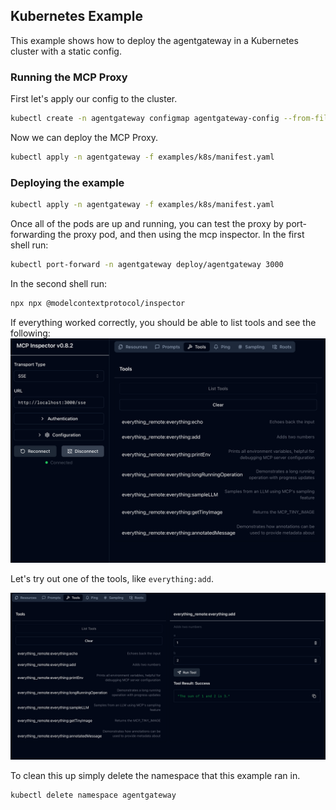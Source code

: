 ## Kubernetes Example

This example shows how to deploy the agentgateway in a Kubernetes cluster with a static config.

### Running the MCP Proxy


First let's apply our config to the cluster.
```bash
kubectl create -n agentgateway configmap agentgateway-config --from-file=config.json=examples/k8s/config.json
```

Now we can deploy the MCP Proxy.
```bash
kubectl apply -n agentgateway -f examples/k8s/manifest.yaml
```


### Deploying the example

```bash
kubectl apply -n agentgateway -f examples/k8s/manifest.yaml
```

Once all of the pods are up and running, you can test the proxy by port-forwarding the proxy pod, and then using the mcp inspector. In the first shell run:
```bash
kubectl port-forward -n agentgateway deploy/agentgateway 3000
```

In the second shell run:
```bash
npx npx @modelcontextprotocol/inspector
```

If everything worked correctly, you should be able to list tools and see the following:
![Inspector](./img/tools.png)

Let's try out one of the tools, like `everything:add`.

![Echo](./img/call.png)

To clean this up simply delete the namespace that this example ran in.

```bash
kubectl delete namespace agentgateway
```

